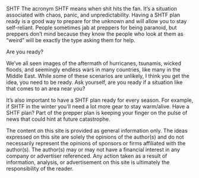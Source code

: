  SHTF
The acronym SHTF means when shit hits the fan. It’s a situation associated with chaos, panic, and unpredictability.
Having a SHTF plan ready is a good way to prepare for the unknown and will allow you to stay self-reliant. People sometimes jab at preppers for being paranoid, but preppers don’t mind because they know the people who look at them as “weird” will be exactly the type asking them for help.

Are you ready?

We’ve all seen images of the aftermath of hurricanes, tsunamis, wicked floods, and seemingly endless wars in many countries, like many in the Middle East. 
While some of these scenarios are unlikely, I think you get the idea, you need to be ready. 
Ask yourself, are you ready if a situation like that comes to an area near you?

It’s also important to have a SHTF plan ready for every season. For example, if SHTF in the winter you’ll need a lot more gear to stay warm/alive.
Have a SHTF plan? Part of the prepper plan is keeping your finger on the pulse of news that could hint at future catastrophe.

The content on this site is provided as general information only. 
The ideas expressed on this site are solely the opinions of the author(s) 
and do not necessarily represent the opinions of sponsors or firms affiliated with the author(s). 
The author(s) may or may not have a financial interest in any company or advertiser referenced. 
Any action taken as a result of information, analysis, or advertisement on this site is ultimately the responsibility of the reader.
